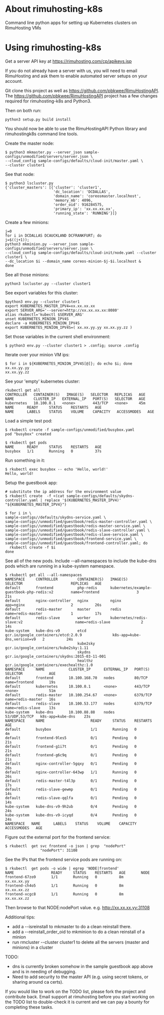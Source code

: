 # About rimuhosting-k8s
Command line python apps for setting up Kubernetes clusters on RimuHosting VMs

# Using rimuhosting-k8s
Get a server API key at https://rimuhosting.com/cp/apikeys.jsp

If you do not already have a server with us, you will need to email RimuHosting and ask them to enable automated server setups on your account.

Git clone this project as well as https://github.com/pbkwee/RimuHostingAPI.  The https://github.com/pbkwee/RimuHostingAPI project has a few changes required for rimuhosting-k8s and Python3.  

Then on both run:
```
python3 setup.py build install
```

You should now be able to use the RimuHostingAPI Python library and rimuhostingk8s command line tools.

Create the master node:

```
$ python3 mkmaster.py --server_json sample-configs/unmodified/servers/server.json \
--cloud_config sample-configs/defaults/cloud-init/master.yaml \
--cluster cluster1
```

See that node:

```
$ python3 lscluster.py 
{'cluster_masters': [{'cluster': 'cluster1',
                      'dc_location': 'DCDALLAS',
                      'domain_name': 'coreosmaster.localhost',
                      'memory_mb': 4096,
                      'order_oid': 916284575,
                      'primary_ip': 'xx.xx.xx.xx',
                      'running_state': 'RUNNING'}]}
```

Create a few minions:

```
j=0
for i in DCDALLAS DCAUCKLAND DCFRANKFURT; do 
j=$((j+1)); 
python3 mkminion.py --server_json sample-configs/unmodified/servers/server.json \
--cloud_config sample-configs/defaults/cloud-init/node.yaml --cluster cluster1 \
--dc_location $i --domain_name coreos-minion-$j-$i.localhost &
done
```
See all those minions:

```
python3 lscluster.py --cluster cluster1
```

See export variables for this cluster:

```
$python3 env.py --cluster cluster1 
export KUBERNETES_MASTER_IPV4=xx.xx.xx.xx
export SERVER_ARG='--server=http://xx.xx.xx.xx:8080'
alias rkubectl='kubectl $SERVER_ARG'
unset KUBERNETES_MINION_IPV4S
declare -a KUBERNETES_MINION_IPV4S
export KUBERNETES_MINION_IPV4S=( xx.xx.yy.yy xx.xx.yy.zz )
```

Set those variables in the current shell environment:

```
$ python3 env.py --cluster cluster1 > .config; source .config
```

Iterate over your minion VM ips:

```
$ for i in ${KUBERNETES_MINION_IPV4S[@]}; do echo $i; done
xx.xx.yy.yy
xx.xx.yy.zz
```

See your 'empty' kubernetes cluster:

```
rkubectl get all
CONTROLLER   CONTAINER(S)   IMAGE(S)   SELECTOR   REPLICAS   AGE
NAME         CLUSTER_IP   EXTERNAL_IP   PORT(S)   SELECTOR   AGE
kubernetes   10.100.0.1   <none>        443/TCP   <none>     45m
NAME      READY     STATUS    RESTARTS   AGE
NAME      LABELS    STATUS    VOLUME    CAPACITY   ACCESSMODES   AGE
```

Load a simple test pod:

```
$ rkubectl create -f sample-configs/unmodified/busybox.yaml 
pod "busybox" created

$ rkubectl get pods
NAME      READY     STATUS    RESTARTS   AGE
busybox   1/1       Running   0          37s
```

Run something in it:
```
$ rkubectl exec busybox -- echo 'Hello, world!'
Hello, world!
```

Setup the guestbook app:

```
# substitute the ip address for the environment value
$ rkubectl create  -f <(cat sample-configs/defaults/skydns-controller.yaml | replace '$(KUBERNETES_MASTER_IPV4)' "${KUBERNETES_MASTER_IPV4}") 

$ for i in \
sample-configs//defaults/skydns-service.yaml \
sample-configs//unmodified/guestbook/redis-master-controller.yaml \
sample-configs//unmodified/guestbook/redis-master-service.yaml \
sample-configs//unmodified/guestbook/redis-slave-controller.yaml \
sample-configs//unmodified/guestbook/redis-slave-service.yaml \
sample-configs//unmodified/guestbook/frontend-service.yaml \
sample-configs//unmodified/guestbook/frontend-controller.yaml; do 
  rkubectl create -f $i
done

```

See all of the new pods.  Include --all-namespaces to include the kube-dns pods which are running in a kube-system namespace.

```
$ rkubectl get all --all-namespaces
NAMESPACE     CONTROLLER         CONTAINER(S)   IMAGE(S)                                         SELECTOR                      REPLICAS   AGE
default       frontend           php-redis      kubernetes/example-guestbook-php-redis:v2        name=frontend                 3          21s
default       nginx-controller   nginx          nginx                                            app=nginx                     2          26s
default       redis-master       master         redis                                            name=redis-master             1          17s
default       redis-slave        worker         kubernetes/redis-slave:v2                        name=redis-slave              2          14s
kube-system   kube-dns-v9        etcd           gcr.io/google_containers/etcd:2.0.9              k8s-app=kube-dns,version=v9   2          24s
                                 kube2sky       gcr.io/google_containers/kube2sky:1.11                                         
                                 skydns         gcr.io/google_containers/skydns:2015-03-11-001                                 
                                 healthz        gcr.io/google_containers/exechealthz:1.0                                       
NAMESPACE     NAME           CLUSTER_IP      EXTERNAL_IP   PORT(S)         SELECTOR            AGE
default       frontend       10.100.168.70   nodes         80/TCP          name=frontend       19s
default       kubernetes     10.100.0.1      <none>        443/TCP         <none>              51m
default       redis-master   10.100.254.67   <none>        6379/TCP        name=redis-master   16s
default       redis-slave    10.100.53.177   nodes         6379/TCP        name=redis-slave    13s
kube-system   kube-dns       10.100.88.88    nodes         53/UDP,53/TCP   k8s-app=kube-dns    23s
NAMESPACE     NAME                     READY     STATUS    RESTARTS   AGE
default       busybox                  1/1       Running   0          4m
default       frontend-9les5           0/1       Pending   0          21s
default       frontend-g1i7t           0/1       Pending   0          21s
default       frontend-g6c9q           0/1       Pending   0          21s
default       nginx-controller-5gqxy   0/1       Pending   0          26s
default       nginx-controller-643wp   1/1       Running   0          26s
default       redis-master-t4l3p       0/1       Pending   0          17s
default       redis-slave-gewmp        0/1       Pending   0          14s
default       redis-slave-qqlfa        0/1       Pending   0          14s
kube-system   kube-dns-v9-9h2ub        0/4       Pending   0          24s
kube-system   kube-dns-v9-icyqd        0/4       Pending   0          24s
NAMESPACE   NAME      LABELS    STATUS    VOLUME    CAPACITY   ACCESSMODES   AGE
```

Figure out the external port for the frontend service:

```
$ rkubectl  get svc frontend -o json | grep  "nodePort"
                "nodePort": 31108
```

See the IPs that the frontend service pods are running on:
```
$ rkubectl  get pods -o wide | egrep 'NODE|frontend'
NAME                 READY     STATUS    RESTARTS   AGE       NODE
frontend-67zo9       1/1       Running   0          8m        xx.xx.xx.yy
frontend-ch4o5       1/1       Running   0          8m        xx.xx.xx.zz
frontend-xcgc8       1/1       Running   0          8m        xx.xx.xx.zz
```

Then browse to that NODE:nodePort value.  e.g. http://xx.xx.xx.yy:31108

Additional tips:
- add a --isreinstall to mkmaster to do a clean reinstall there.
- add a --reinstall_order_oid to mkminion to do a clean reinstall of a minion
- run rmcluster --cluster cluster1 to delete all the servers (master and minions) in a cluster

TODO: 
- dns is currently broken somehow in the sample guestbook app above and is in needing of debugging.
- Need to add security to the master API (e.g. using secret tokens, or sharing around ca certs).

If you would like to work on the TODO list, please fork the project and contribute back.  Email support at rimuhosting
before you start working on the TODO list to double-check it is current and we can pay a bounty for completing these tasks.
